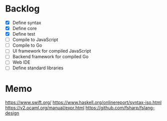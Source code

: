 # Backlog
- [x] Define syntax
- [x] Define core
- [x] Define test
- [ ] Compile to JavaScript
- [ ] Compile to Go
- [ ] UI framework for compiled JavaScript
- [ ] Backend framework for compiled Go
- [ ] Web IDE
- [ ] Define standard libraries

# Memo
https://www.swift.org/
https://www.haskell.org/onlinereport/syntax-iso.html
https://v2.ocaml.org/manual/expr.html
https://github.com/fsharp/fslang-design
